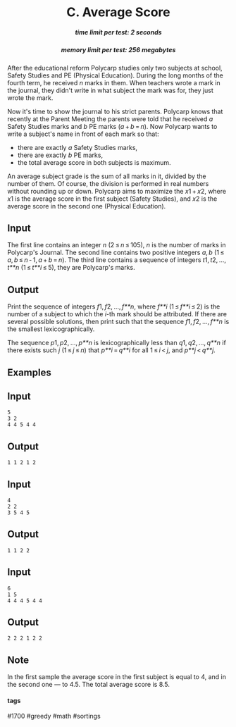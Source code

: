 <h1 style='text-align: center;'> C. Average Score</h1>

<h5 style='text-align: center;'>time limit per test: 2 seconds</h5>
<h5 style='text-align: center;'>memory limit per test: 256 megabytes</h5>

After the educational reform Polycarp studies only two subjects at school, Safety Studies and PE (Physical Education). During the long months of the fourth term, he received *n* marks in them. When teachers wrote a mark in the journal, they didn't write in what subject the mark was for, they just wrote the mark.

Now it's time to show the journal to his strict parents. Polycarp knows that recently at the Parent Meeting the parents were told that he received *a* Safety Studies marks and *b* PE marks (*a* + *b* = *n*). Now Polycarp wants to write a subject's name in front of each mark so that: 

* there are exactly *a* Safety Studies marks,
* there are exactly *b* PE marks,
* the total average score in both subjects is maximum.

An average subject grade is the sum of all marks in it, divided by the number of them. Of course, the division is performed in real numbers without rounding up or down. Polycarp aims to maximize the *x*1 + *x*2, where *x*1 is the average score in the first subject (Safety Studies), and *x*2 is the average score in the second one (Physical Education).

## Input

The first line contains an integer *n* (2 ≤ *n* ≤ 105), *n* is the number of marks in Polycarp's Journal. The second line contains two positive integers *a*, *b* (1 ≤ *a*, *b* ≤ *n* - 1, *a* + *b* = *n*). The third line contains a sequence of integers *t*1, *t*2, ..., *t**n* (1 ≤ *t**i* ≤ 5), they are Polycarp's marks.

## Output

Print the sequence of integers *f*1, *f*2, ..., *f**n*, where *f**i* (1 ≤ *f**i* ≤ 2) is the number of a subject to which the *i*-th mark should be attributed. If there are several possible solutions, then print such that the sequence *f*1, *f*2, ..., *f**n* is the smallest lexicographically.

The sequence *p*1, *p*2, ..., *p**n* is lexicographically less than *q*1, *q*2, ..., *q**n* if there exists such *j* (1 ≤ *j* ≤ *n*) that *p**i* = *q**i* for all 1 ≤ *i* < *j*, аnd *p**j* < *q**j*.

## Examples

## Input


```
5  
3 2  
4 4 5 4 4  

```
## Output


```
1 1 2 1 2 
```
## Input


```
4  
2 2  
3 5 4 5  

```
## Output


```
1 1 2 2 
```
## Input


```
6  
1 5  
4 4 4 5 4 4  

```
## Output


```
2 2 2 1 2 2 
```
## Note

In the first sample the average score in the first subject is equal to 4, and in the second one — to 4.5. The total average score is 8.5.



#### tags 

#1700 #greedy #math #sortings 